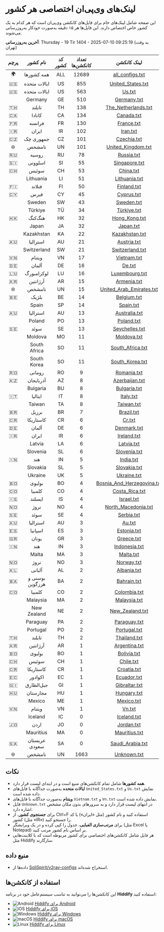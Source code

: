 # لینک‌های وی‌پی‌ان اختصاصی هر کشور

این صفحه شامل لینک‌های خام برای فایل‌های کانکشن وی‌پی‌ان است که هر کدام به یک کشور خاص اختصاص دارند. این فایل‌ها هر ۱۵ دقیقه به‌صورت خودکار به‌روزرسانی می‌شوند.

**آخرین به‌روزرسانی**: Thursday - 19 Tir 1404 - 2025-07-10 09:25:19 (به وقت تهران)

| پرچم | نام کشور | کد کشور | تعداد کانکشن‌ها | لینک کانکشن |
|:----:|:--------:|:------:|:---------------:|:-----------:|
| 🌍 | همه کشورها | ALL | 12689 | [all_configs.txt](https://raw.githubusercontent.com/SoliSpirit/v2ray-configs/main/all_configs.txt) |
| 🇺🇸 | ایالات متحده | US | 855 | [United_States.txt](https://raw.githubusercontent.com/SoliSpirit/v2ray-configs/main/Countries/United_States.txt) |
| 🇺🇸 | ایالات متحده | US | 563 | [Us.txt](https://raw.githubusercontent.com/SoliSpirit/v2ray-configs/main/Countries/Us.txt) |
|  | Germany | GE | 510 | [Germany.txt](https://raw.githubusercontent.com/SoliSpirit/v2ray-configs/main/Countries/Germany.txt) |
| 🇹🇭 | تایلند | TH | 138 | [The_Netherlands.txt](https://raw.githubusercontent.com/SoliSpirit/v2ray-configs/main/Countries/The_Netherlands.txt) |
| 🇨🇦 | کانادا | CA | 134 | [Canada.txt](https://raw.githubusercontent.com/SoliSpirit/v2ray-configs/main/Countries/Canada.txt) |
| 🇫🇷 | فرانسه | FR | 130 | [France.txt](https://raw.githubusercontent.com/SoliSpirit/v2ray-configs/main/Countries/France.txt) |
| 🇮🇷 | ایران | IR | 102 | [Iran.txt](https://raw.githubusercontent.com/SoliSpirit/v2ray-configs/main/Countries/Iran.txt) |
| 🇨🇿 | جمهوری چک | CZ | 101 | [Czechia.txt](https://raw.githubusercontent.com/SoliSpirit/v2ray-configs/main/Countries/Czechia.txt) |
| 🌐 | نامشخص | UN | 101 | [United_Kingdom.txt](https://raw.githubusercontent.com/SoliSpirit/v2ray-configs/main/Countries/United_Kingdom.txt) |
| 🇷🇺 | روسیه | RU | 78 | [Russia.txt](https://raw.githubusercontent.com/SoliSpirit/v2ray-configs/main/Countries/Russia.txt) |
| 🇸🇮 | اسلوونی | SI | 55 | [Singapore.txt](https://raw.githubusercontent.com/SoliSpirit/v2ray-configs/main/Countries/Singapore.txt) |
| 🇨🇭 | سوئیس | CH | 53 | [China.txt](https://raw.githubusercontent.com/SoliSpirit/v2ray-configs/main/Countries/China.txt) |
|  | Lithuania | LI | 51 | [Lithuania.txt](https://raw.githubusercontent.com/SoliSpirit/v2ray-configs/main/Countries/Lithuania.txt) |
| 🇫🇮 | فنلاند | FI | 50 | [Finland.txt](https://raw.githubusercontent.com/SoliSpirit/v2ray-configs/main/Countries/Finland.txt) |
| 🇨🇾 | قبرس | CY | 45 | [Cyprus.txt](https://raw.githubusercontent.com/SoliSpirit/v2ray-configs/main/Countries/Cyprus.txt) |
|  | Sweden | SW | 43 | [Sweden.txt](https://raw.githubusercontent.com/SoliSpirit/v2ray-configs/main/Countries/Sweden.txt) |
|  | Türkiye | TÜ | 34 | [Türkiye.txt](https://raw.githubusercontent.com/SoliSpirit/v2ray-configs/main/Countries/Türkiye.txt) |
| 🇭🇰 | هنگ‌کنگ | HK | 32 | [Hong_Kong.txt](https://raw.githubusercontent.com/SoliSpirit/v2ray-configs/main/Countries/Hong_Kong.txt) |
|  | Japan | JA | 32 | [Japan.txt](https://raw.githubusercontent.com/SoliSpirit/v2ray-configs/main/Countries/Japan.txt) |
|  | Kazakhstan | KA | 22 | [Kazakhstan.txt](https://raw.githubusercontent.com/SoliSpirit/v2ray-configs/main/Countries/Kazakhstan.txt) |
| 🇦🇺 | استرالیا | AU | 21 | [Austria.txt](https://raw.githubusercontent.com/SoliSpirit/v2ray-configs/main/Countries/Austria.txt) |
|  | Switzerland | SW | 21 | [Switzerland.txt](https://raw.githubusercontent.com/SoliSpirit/v2ray-configs/main/Countries/Switzerland.txt) |
| 🇻🇳 | ویتنام | VN | 17 | [Vietnam.txt](https://raw.githubusercontent.com/SoliSpirit/v2ray-configs/main/Countries/Vietnam.txt) |
| 🇩🇪 | آلمان | DE | 16 | [De.txt](https://raw.githubusercontent.com/SoliSpirit/v2ray-configs/main/Countries/De.txt) |
| 🇱🇺 | لوکزامبورگ | LU | 16 | [Luxembourg.txt](https://raw.githubusercontent.com/SoliSpirit/v2ray-configs/main/Countries/Luxembourg.txt) |
| 🇦🇷 | آرژانتین | AR | 15 | [Armenia.txt](https://raw.githubusercontent.com/SoliSpirit/v2ray-configs/main/Countries/Armenia.txt) |
| 🌐 | نامشخص | UN | 15 | [United_Arab_Emirates.txt](https://raw.githubusercontent.com/SoliSpirit/v2ray-configs/main/Countries/United_Arab_Emirates.txt) |
| 🇧🇪 | بلژیک | BE | 14 | [Belgium.txt](https://raw.githubusercontent.com/SoliSpirit/v2ray-configs/main/Countries/Belgium.txt) |
|  | Spain | SP | 14 | [Spain.txt](https://raw.githubusercontent.com/SoliSpirit/v2ray-configs/main/Countries/Spain.txt) |
| 🇦🇺 | استرالیا | AU | 13 | [Australia.txt](https://raw.githubusercontent.com/SoliSpirit/v2ray-configs/main/Countries/Australia.txt) |
|  | Poland | PO | 13 | [Poland.txt](https://raw.githubusercontent.com/SoliSpirit/v2ray-configs/main/Countries/Poland.txt) |
| 🇸🇪 | سوئد | SE | 13 | [Seychelles.txt](https://raw.githubusercontent.com/SoliSpirit/v2ray-configs/main/Countries/Seychelles.txt) |
|  | Moldova | MO | 11 | [Moldova.txt](https://raw.githubusercontent.com/SoliSpirit/v2ray-configs/main/Countries/Moldova.txt) |
|  | South Africa | SO | 11 | [South_Africa.txt](https://raw.githubusercontent.com/SoliSpirit/v2ray-configs/main/Countries/South_Africa.txt) |
|  | South Korea | SO | 11 | [South_Korea.txt](https://raw.githubusercontent.com/SoliSpirit/v2ray-configs/main/Countries/South_Korea.txt) |
| 🇷🇴 | رومانی | RO | 9 | [Romania.txt](https://raw.githubusercontent.com/SoliSpirit/v2ray-configs/main/Countries/Romania.txt) |
| 🇦🇿 | آذربایجان | AZ | 8 | [Azerbaijan.txt](https://raw.githubusercontent.com/SoliSpirit/v2ray-configs/main/Countries/Azerbaijan.txt) |
|  | Bulgaria | BU | 8 | [Bulgaria.txt](https://raw.githubusercontent.com/SoliSpirit/v2ray-configs/main/Countries/Bulgaria.txt) |
| 🇮🇹 | ایتالیا | IT | 8 | [Italy.txt](https://raw.githubusercontent.com/SoliSpirit/v2ray-configs/main/Countries/Italy.txt) |
|  | Taiwan | TA | 8 | [Taiwan.txt](https://raw.githubusercontent.com/SoliSpirit/v2ray-configs/main/Countries/Taiwan.txt) |
| 🇧🇷 | برزیل | BR | 7 | [Brazil.txt](https://raw.githubusercontent.com/SoliSpirit/v2ray-configs/main/Countries/Brazil.txt) |
| 🇨🇷 | کاستاریکا | CR | 6 | [Cr.txt](https://raw.githubusercontent.com/SoliSpirit/v2ray-configs/main/Countries/Cr.txt) |
| 🇩🇪 | آلمان | DE | 6 | [Denmark.txt](https://raw.githubusercontent.com/SoliSpirit/v2ray-configs/main/Countries/Denmark.txt) |
| 🇮🇷 | ایران | IR | 6 | [Ireland.txt](https://raw.githubusercontent.com/SoliSpirit/v2ray-configs/main/Countries/Ireland.txt) |
|  | Latvia | LA | 6 | [Latvia.txt](https://raw.githubusercontent.com/SoliSpirit/v2ray-configs/main/Countries/Latvia.txt) |
|  | Slovenia | SL | 6 | [Slovenia.txt](https://raw.githubusercontent.com/SoliSpirit/v2ray-configs/main/Countries/Slovenia.txt) |
| 🇮🇳 | هند | IN | 5 | [India.txt](https://raw.githubusercontent.com/SoliSpirit/v2ray-configs/main/Countries/India.txt) |
|  | Slovakia | SL | 5 | [Slovakia.txt](https://raw.githubusercontent.com/SoliSpirit/v2ray-configs/main/Countries/Slovakia.txt) |
|  | Ukraine | UK | 5 | [Ukraine.txt](https://raw.githubusercontent.com/SoliSpirit/v2ray-configs/main/Countries/Ukraine.txt) |
| 🇧🇴 | بولیوی | BO | 4 | [Bosnia_And_Herzegovina.txt](https://raw.githubusercontent.com/SoliSpirit/v2ray-configs/main/Countries/Bosnia_And_Herzegovina.txt) |
| 🇨🇴 | کلمبیا | CO | 4 | [Costa_Rica.txt](https://raw.githubusercontent.com/SoliSpirit/v2ray-configs/main/Countries/Costa_Rica.txt) |
| 🇮🇸 | ایسلند | IS | 4 | [Israel.txt](https://raw.githubusercontent.com/SoliSpirit/v2ray-configs/main/Countries/Israel.txt) |
| 🇳🇴 | نروژ | NO | 4 | [North_Macedonia.txt](https://raw.githubusercontent.com/SoliSpirit/v2ray-configs/main/Countries/North_Macedonia.txt) |
| 🇸🇪 | سوئد | SE | 4 | [Serbia.txt](https://raw.githubusercontent.com/SoliSpirit/v2ray-configs/main/Countries/Serbia.txt) |
| 🇦🇺 | استرالیا | AU | 3 | [Au.txt](https://raw.githubusercontent.com/SoliSpirit/v2ray-configs/main/Countries/Au.txt) |
| 🇪🇸 | اسپانیا | ES | 3 | [Estonia.txt](https://raw.githubusercontent.com/SoliSpirit/v2ray-configs/main/Countries/Estonia.txt) |
| 🇬🇷 | یونان | GR | 3 | [Greece.txt](https://raw.githubusercontent.com/SoliSpirit/v2ray-configs/main/Countries/Greece.txt) |
| 🇮🇳 | هند | IN | 3 | [Indonesia.txt](https://raw.githubusercontent.com/SoliSpirit/v2ray-configs/main/Countries/Indonesia.txt) |
|  | Malta | MA | 3 | [Malta.txt](https://raw.githubusercontent.com/SoliSpirit/v2ray-configs/main/Countries/Malta.txt) |
| 🇳🇴 | نروژ | NO | 3 | [Norway.txt](https://raw.githubusercontent.com/SoliSpirit/v2ray-configs/main/Countries/Norway.txt) |
| 🇦🇱 | آلبانی | AL | 2 | [Albania.txt](https://raw.githubusercontent.com/SoliSpirit/v2ray-configs/main/Countries/Albania.txt) |
| 🇧🇦 | بوسنی و هرزگوین | BA | 2 | [Bahrain.txt](https://raw.githubusercontent.com/SoliSpirit/v2ray-configs/main/Countries/Bahrain.txt) |
| 🇨🇴 | کلمبیا | CO | 2 | [Colombia.txt](https://raw.githubusercontent.com/SoliSpirit/v2ray-configs/main/Countries/Colombia.txt) |
|  | Malaysia | MA | 2 | [Malaysia.txt](https://raw.githubusercontent.com/SoliSpirit/v2ray-configs/main/Countries/Malaysia.txt) |
|  | New Zealand | NE | 2 | [New_Zealand.txt](https://raw.githubusercontent.com/SoliSpirit/v2ray-configs/main/Countries/New_Zealand.txt) |
|  | Paraguay | PA | 2 | [Paraguay.txt](https://raw.githubusercontent.com/SoliSpirit/v2ray-configs/main/Countries/Paraguay.txt) |
|  | Portugal | PO | 2 | [Portugal.txt](https://raw.githubusercontent.com/SoliSpirit/v2ray-configs/main/Countries/Portugal.txt) |
| 🇹🇭 | تایلند | TH | 2 | [Thailand.txt](https://raw.githubusercontent.com/SoliSpirit/v2ray-configs/main/Countries/Thailand.txt) |
| 🇦🇷 | آرژانتین | AR | 1 | [Argentina.txt](https://raw.githubusercontent.com/SoliSpirit/v2ray-configs/main/Countries/Argentina.txt) |
| 🇧🇴 | بولیوی | BO | 1 | [Bolivia.txt](https://raw.githubusercontent.com/SoliSpirit/v2ray-configs/main/Countries/Bolivia.txt) |
| 🇨🇭 | سوئیس | CH | 1 | [Chile.txt](https://raw.githubusercontent.com/SoliSpirit/v2ray-configs/main/Countries/Chile.txt) |
| 🇨🇷 | کاستاریکا | CR | 1 | [Croatia.txt](https://raw.githubusercontent.com/SoliSpirit/v2ray-configs/main/Countries/Croatia.txt) |
| 🇪🇨 | اکوادور | EC | 1 | [Ecuador.txt](https://raw.githubusercontent.com/SoliSpirit/v2ray-configs/main/Countries/Ecuador.txt) |
| 🇬🇮 | جبل‌الطارق | GI | 1 | [Gibraltar.txt](https://raw.githubusercontent.com/SoliSpirit/v2ray-configs/main/Countries/Gibraltar.txt) |
| 🇭🇺 | مجارستان | HU | 1 | [Hungary.txt](https://raw.githubusercontent.com/SoliSpirit/v2ray-configs/main/Countries/Hungary.txt) |
|  | Mexico | ME | 1 | [Mexico.txt](https://raw.githubusercontent.com/SoliSpirit/v2ray-configs/main/Countries/Mexico.txt) |
| 🇻🇳 | ویتنام | VN | 1 | [Vn.txt](https://raw.githubusercontent.com/SoliSpirit/v2ray-configs/main/Countries/Vn.txt) |
|  | Iceland | IC | 0 | [Iceland.txt](https://raw.githubusercontent.com/SoliSpirit/v2ray-configs/main/Countries/Iceland.txt) |
| 🇯🇴 | اردن | JO | 0 | [Jordan.txt](https://raw.githubusercontent.com/SoliSpirit/v2ray-configs/main/Countries/Jordan.txt) |
|  | Mauritius | MA | 0 | [Mauritius.txt](https://raw.githubusercontent.com/SoliSpirit/v2ray-configs/main/Countries/Mauritius.txt) |
| 🇸🇦 | عربستان سعودی | SA | 0 | [Saudi_Arabia.txt](https://raw.githubusercontent.com/SoliSpirit/v2ray-configs/main/Countries/Saudi_Arabia.txt) |
| 🌐 | نامشخص | UN | 1663 | [Unknown.txt](https://raw.githubusercontent.com/SoliSpirit/v2ray-configs/main/Countries/Unknown.txt) |

## نکات
- **همه کشورها** شامل تمام کانکشن‌های منبع است و در ابتدای لیست قرار دارد.
- **ایالات متحده** به‌صورت جداگانه با فایل‌های `United_States.txt` و `Us.txt` نمایش داده شده است.
- **ویتنام** به‌صورت جداگانه با فایل‌های `Vietnam.txt` و `Vn.txt` نمایش داده شده است.
- فایل `Unknown.txt` در انتهای لیست قرار دارد و به سرورهای بدون مکان مشخص اشاره دارد.
- برای **جستجوی کشور**، از Ctrl+F استفاده کنید و نام کشور (مثل «ایران») یا کد کشور (مثل «IR») را جستجو کنید.
- برای **مرتب‌سازی الفبایی**، جدول را کپی کرده و در یک ویرایشگر (مثل Excel یا Notepad) بر اساس نام کشور مرتب کنید.
- هر فایل شامل کانکشن‌های اختصاصی برای کشور مربوطه است که با کلاینت‌هایی مثل Hiddify سازگارند.

## منبع داده
- داده‌ها از [SoliSpirit/v2ray-configs](https://github.com/SoliSpirit/v2ray-configs) استخراج شده‌اند.

## استفاده از کانکشن‌ها
این کانکشن‌ها را می‌توانید به تناسب سیستم‌عامل خود در برنامه **Hiddify** استفاده کنید:

- ![Android](https://hiddify.com/assets/platforms/android.svg) [Hiddify برای Android](https://play.google.com/store/apps/details?id=app.hiddify.com)
- ![iOS](https://hiddify.com/assets/platforms/apple.svg) [Hiddify برای iOS](https://apps.apple.com/us/app/hiddify-proxy-vpn/id6596777532?platform=iphone)
- ![Windows](https://hiddify.com/assets/platforms/windows.svg) [Hiddify برای Windows](https://github.com/hiddify/hiddify-app/releases/latest/download/Hiddify-Windows-Setup-x64.Msix)
- ![macOS](https://hiddify.com/assets/platforms/mac.svg) [Hiddify برای macOS](https://github.com/hiddify/hiddify-app/releases/latest/download/Hiddify-MacOS.dmg)
- ![Linux](https://hiddify.com/assets/platforms/linux.svg) [Hiddify برای Linux](https://github.com/hiddify/hiddify-app/releases/latest/download/Hiddify-Linux-x64.AppImage)

